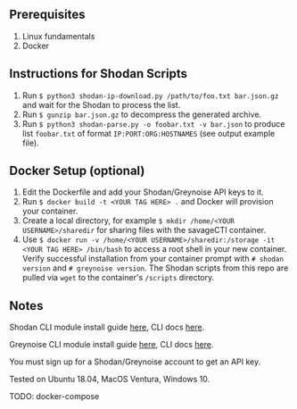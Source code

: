 ## Prerequisites

1. Linux fundamentals
2. Docker

## Instructions for Shodan Scripts

1. Run ```$ python3 shodan-ip-download.py /path/to/foo.txt bar.json.gz``` and wait for the Shodan to process the list.
2. Run ```$ gunzip bar.json.gz``` to decompress the generated archive.
3. Run ```$ python3 shodan-parse.py -o foobar.txt -v bar.json``` to produce list ```foobar.txt``` of format ```IP:PORT:ORG:HOSTNAMES``` (see output example file).

## Docker Setup (optional)

1. Edit the Dockerfile and add your Shodan/Greynoise API keys to it.
2. Run ```$ docker build -t <YOUR TAG HERE> .``` and Docker will provision your container.
3. Create a local directory, for example ```$ mkdir /home/<YOUR USERNAME>/sharedir``` for sharing files with the savageCTI container.
4. Use ```$ docker run -v /home/<YOUR USERNAME>/sharedir:/storage -it <YOUR TAG HERE> /bin/bash``` to access a root shell in your new container. Verify successful installation from your container prompt with ```# shodan version``` and ```# greynoise version```. The Shodan scripts from this repo are pulled via ```wget``` to the container's ```/scripts``` directory.

## Notes

Shodan CLI module install guide [here](https://help.shodan.io/command-line-interface/0-installation), CLI docs [here](https://cli.shodan.io/).

Greynoise CLI module install guide [here](https://developer.greynoise.io/docs/libraries-sample-code), CLI docs [here](https://greynoise.readthedocs.io/en/latest/).

You must sign up for a Shodan/Greynoise account to get an API key.

Tested on Ubuntu 18.04, MacOS Ventura, Windows 10.

TODO: docker-compose
